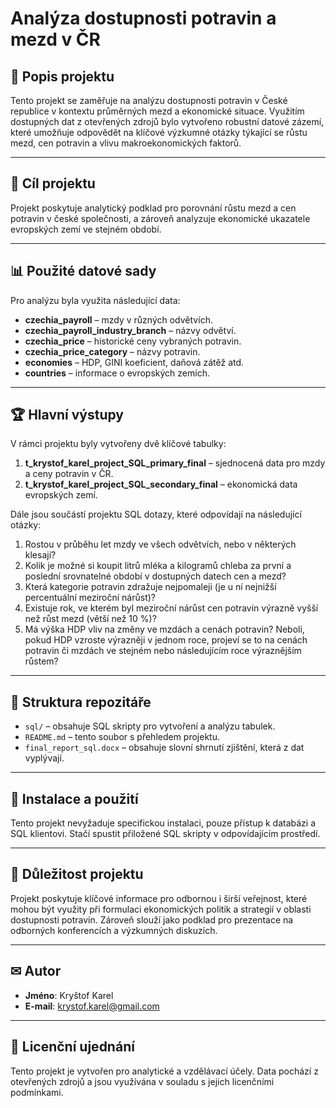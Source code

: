 # Analýza dostupnosti potravin a mezd v ČR

## 📌 Popis projektu
Tento projekt se zaměřuje na analýzu dostupnosti potravin v České republice v kontextu průměrných mezd a ekonomické situace. Využitím dostupných dat z otevřených zdrojů bylo vytvořeno robustní datové zázemí, které umožňuje odpovědět na klíčové výzkumné otázky týkající se růstu mezd, cen potravin a vlivu makroekonomických faktorů.

---

## 🎯 Cíl projektu
Projekt poskytuje analytický podklad pro porovnání růstu mezd a cen potravin v české společnosti, a zároveň analyzuje ekonomické ukazatele evropských zemí ve stejném období.

---

## 📊 Použité datové sady
Pro analýzu byla využita následující data:
- **czechia_payroll** – mzdy v různých odvětvích.
- **czechia_payroll_industry_branch** – názvy odvětví.
- **czechia_price** – historické ceny vybraných potravin.
- **czechia_price_category** – názvy potravin.
- **economies** – HDP, GINI koeficient, daňová zátěž atd.
- **countries** – informace o evropských zemích.

---

## 🏆 Hlavní výstupy
V rámci projektu byly vytvořeny dvě klíčové tabulky:

1. **t_krystof_karel_project_SQL_primary_final** – sjednocená data pro mzdy a ceny potravin v ČR.
2. **t_krystof_karel_project_SQL_secondary_final** – ekonomická data evropských zemí.

Dále jsou součástí projektu SQL dotazy, které odpovídají na následující otázky:
1. Rostou v průběhu let mzdy ve všech odvětvích, nebo v některých klesají?
2. Kolik je možné si koupit litrů mléka a kilogramů chleba za první a poslední srovnatelné období v dostupných datech cen a mezd?
3. Která kategorie potravin zdražuje nejpomaleji (je u ní nejnižší percentuální meziroční nárůst)?
4. Existuje rok, ve kterém byl meziroční nárůst cen potravin výrazně vyšší než růst mezd (větší než 10 %)?
5. Má výška HDP vliv na změny ve mzdách a cenách potravin? Neboli, pokud HDP vzroste výrazněji v jednom roce, projeví se to na cenách potravin či mzdách ve stejném nebo následujícím roce výraznějším růstem?

---

## 📂 Struktura repozitáře
- `sql/` – obsahuje SQL skripty pro vytvoření a analýzu tabulek.
- `README.md` – tento soubor s přehledem projektu.
- `final_report_sql.docx` – obsahuje slovní shrnutí zjištění, která z dat vyplývají.

---

## 📌 Instalace a použití
Tento projekt nevyžaduje specifickou instalaci, pouze přístup k databázi a SQL klientovi. Stačí spustit přiložené SQL skripty v odpovídajícím prostředí.

---

## 🤝 Důležitost projektu
Projekt poskytuje klíčové informace pro odbornou i širší veřejnost, které mohou být využity při formulaci ekonomických politik a strategií v oblasti dostupnosti potravin. Zároveň slouží jako podklad pro prezentace na odborných konferencích a výzkumných diskuzích.

---

## ✉ Autor
- **Jméno**: Kryštof Karel
- **E-mail**: krystof.karel@gmail.com

---

## 📜 Licenční ujednání
Tento projekt je vytvořen pro analytické a vzdělávací účely. Data pochází z otevřených zdrojů a jsou využívána v souladu s jejich licenčními podmínkami.

